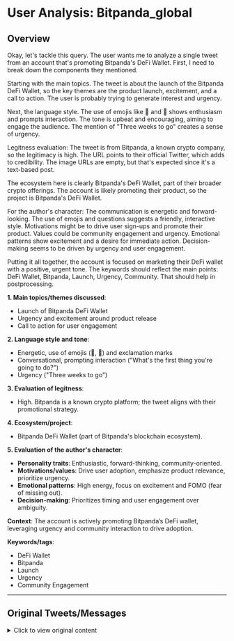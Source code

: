 # User Analysis: Bitpanda_global

## Overview

<think>
Okay, let's tackle this query. The user wants me to analyze a single tweet from an account that's promoting Bitpanda's DeFi Wallet. First, I need to break down the components they mentioned.

Starting with the main topics. The tweet is about the launch of the Bitpanda DeFi Wallet, so the key themes are the product launch, excitement, and a call to action. The user is probably trying to generate interest and urgency.

Next, the language style. The use of emojis like 🚀 and 🤔 shows enthusiasm and prompts interaction. The tone is upbeat and encouraging, aiming to engage the audience. The mention of "Three weeks to go" creates a sense of urgency.

Legitness evaluation: The tweet is from Bitpanda, a known crypto company, so the legitimacy is high. The URL points to their official Twitter, which adds to credibility. The image URLs are empty, but that's expected since it's a text-based post.

The ecosystem here is clearly Bitpanda's DeFi Wallet, part of their broader crypto offerings. The account is likely promoting their product, so the project is Bitpanda's DeFi Wallet.

For the author's character: The communication is energetic and forward-looking. The use of emojis and questions suggests a friendly, interactive style. Motivations might be to drive user sign-ups and promote their product. Values could be community engagement and urgency. Emotional patterns show excitement and a desire for immediate action. Decision-making seems to be driven by urgency and user engagement.

Putting it all together, the account is focused on marketing their DeFi wallet with a positive, urgent tone. The keywords should reflect the main points: DeFi Wallet, Bitpanda, Launch, Urgency, Community. That should help in postprocessing.
</think>

**1. Main topics/themes discussed**:  
- Launch of Bitpanda DeFi Wallet  
- Urgency and excitement around product release  
- Call to action for user engagement  

**2. Language style and tone**:  
- Energetic, use of emojis (🚀, 🤔) and exclamation marks  
- Conversational, prompting interaction ("What's the first thing you're going to do?")  
- Urgency ("Three weeks to go")  

**3. Evaluation of legitness**:  
- High. Bitpanda is a known crypto platform; the tweet aligns with their promotional strategy.  

**4. Ecosystem/project**:  
- Bitpanda DeFi Wallet (part of Bitpanda's blockchain ecosystem).  

**5. Evaluation of the author's character**:  
- **Personality traits**: Enthusiastic, forward-thinking, community-oriented.  
- **Motivations/values**: Drive user adoption, emphasize product relevance, prioritize urgency.  
- **Emotional patterns**: High energy, focus on excitement and FOMO (fear of missing out).  
- **Decision-making**: Prioritizes timing and user engagement over ambiguity.  

**Context**: The account is actively promoting Bitpanda’s DeFi wallet, leveraging urgency and community interaction to drive adoption.  

**Keywords/tags**:  
- DeFi Wallet  
- Bitpanda  
- Launch  
- Urgency  
- Community Engagement
---
## Original Tweets/Messages

<details>
<summary>Click to view original content</summary>

| Type | Content |
|------|---------|
| messages | RT @BitpandaWeb3: Three weeks to go until the launch of the Bitpanda DeFi Wallet! 🚀

What's the first thing you're going to do? 🤔👇 |

</details>
